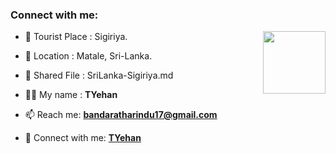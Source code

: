 ### Connect with me:

<img align="right" src="https://avatars3.githubusercontent.com/TYehan?size=100" width="100px;" alt=""/>

- 🌱 Tourist Place : Sigiriya.
- 👯 Location : Matale, Sri-Lanka.
- 📄 Shared File : SriLanka-Sigiriya.md

- 👨‍💻 My name : **TYehan**
- 📫 Reach me: **bandaratharindu17@gmail.com**
- 🔭 Connect with me: **[TYehan](https://github.com/TYehan)**
